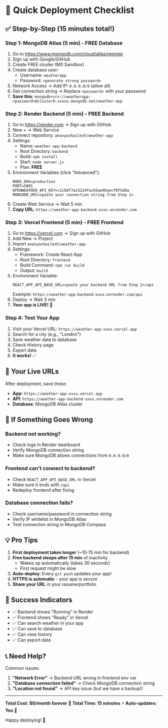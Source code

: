 # 🚀 Quick Deployment Checklist

## ✅ Step-by-Step (15 minutes total!)

### Step 1: MongoDB Atlas (5 min) - FREE Database
1. Go to https://www.mongodb.com/cloud/atlas/register
2. Sign up with Google/GitHub
3. Create FREE cluster (M0 Sandbox)
4. Create database user: 
   - Username: `weatherapp`
   - Password: `<generate strong password>`
5. Network Access → Add IP: `0.0.0.0/0` (allow all)
6. Get connection string → Replace `<password>` with your password
7. **Save this**: `mongodb+srv://weatherapp:<password>@cluster0.xxxxx.mongodb.net/weather-app`

### Step 2: Render Backend (5 min) - FREE Backend
1. Go to https://render.com → Sign up with GitHub
2. New + → Web Service
3. Connect repository: `ananyashailesh/weather-app`
4. Settings:
   - Name: `weather-app-backend`
   - Root Directory: `backend`
   - Build: `npm install`
   - Start: `node server.js`
   - Plan: **FREE**
5. Environment Variables (click "Advanced"):
   ```
   NODE_ENV=production
   PORT=5001
   OPENWEATHER_API_KEY=c1cb0f7ac5224fac65ae9baecf0f5d8a
   MONGODB_URI=<paste your connection string from Step 1>
   ```
6. Create Web Service → Wait 5 min
7. **Copy URL**: `https://weather-app-backend-xxxx.onrender.com`

### Step 3: Vercel Frontend (5 min) - FREE Frontend
1. Go to https://vercel.com → Sign up with GitHub
2. Add New → Project
3. Import `ananyashailesh/weather-app`
4. Settings:
   - Framework: Create React App
   - Root Directory: `frontend`
   - Build Command: `npm run build`
   - Output: `build`
5. Environment Variable:
   ```
   REACT_APP_API_BASE_URL=<paste your backend URL from Step 2>/api
   ```
   Example: `https://weather-app-backend-xxxx.onrender.com/api`
6. Deploy → Wait 3 min
7. **Your app is LIVE!** 🎉

### Step 4: Test Your App
1. Visit your Vercel URL: `https://weather-app-xxxx.vercel.app`
2. Search for a city (e.g., "London")
3. Save weather data to database
4. Check History page
5. Export data
6. **It works!** ✅

## 📱 Your Live URLs

After deployment, save these:
- **App**: `https://weather-app-xxxx.vercel.app`
- **API**: `https://weather-app-backend-xxxx.onrender.com`
- **Database**: MongoDB Atlas cluster

## 🔧 If Something Goes Wrong

### Backend not working?
- Check logs in Render dashboard
- Verify MongoDB connection string
- Make sure MongoDB allows connections from `0.0.0.0/0`

### Frontend can't connect to backend?
- Check `REACT_APP_API_BASE_URL` in Vercel
- Make sure it ends with `/api`
- Redeploy frontend after fixing

### Database connection fails?
- Check username/password in connection string
- Verify IP whitelist in MongoDB Atlas
- Test connection string in MongoDB Compass

## 💡 Pro Tips

1. **First deployment takes longer** (~10-15 min for backend)
2. **Free backend sleeps after 15 min** of inactivity
   - Wakes up automatically (takes 30 seconds)
   - First request might be slow
3. **Auto-deploy**: Every `git push` updates your app!
4. **HTTPS is automatic** - your app is secure
5. **Share your URL** in your resume/portfolio

## 🎉 Success Indicators

- ✅ Backend shows "Running" in Render
- ✅ Frontend shows "Ready" in Vercel  
- ✅ Can search weather in your app
- ✅ Can save to database
- ✅ Can view history
- ✅ Can export data

## 📞 Need Help?

Common issues:
1. **"Network Error"** → Backend URL wrong in frontend env var
2. **"Database connection failed"** → Check MongoDB connection string
3. **"Location not found"** → API key issue (but we have a backup!)

---

**Total Cost: $0/month forever** 🎉
**Total Time: 15 minutes** ⚡
**Auto-updates: Yes** 🚀

Happy deploying! 🌟
